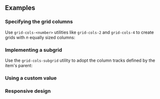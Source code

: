 <ApiTable
  rows=
/>

## Examples

### Specifying the grid columns

Use `grid-cols-<number>` utilities like `grid-cols-2` and `grid-cols-4` to create grids with _n_ equally sized columns:

### Implementing a subgrid

Use the `grid-cols-subgrid` utility to adopt the column tracks defined by the item's parent:

### Using a custom value

### Responsive design